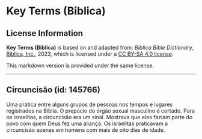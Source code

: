 # Key Terms (Biblica)

## License Information

**Key Terms (Biblica)** is based on and adapted from: _Biblica Bible Dictionary_, [Biblica, Inc.](https://www.biblica.com/), 2023, which is licensed under a [CC BY-SA 4.0 license](https://creativecommons.org/licenses/by-sa/4.0/legalcode.en).

This markdown version is provided under the same license.



--------------------------------

## Circuncisão (id: 145766)

Uma prática entre alguns grupos de pessoas nos tempos e lugares registrados na Bíblia. O prepúcio do órgão sexual masculino é cortado. Para os israelitas, a circuncisão era um sinal. Mostrava que eles faziam parte do povo com quem Deus fez uma aliança. Os israelitas praticavam a circuncisão apenas em homens com mais de oito dias de idade.


